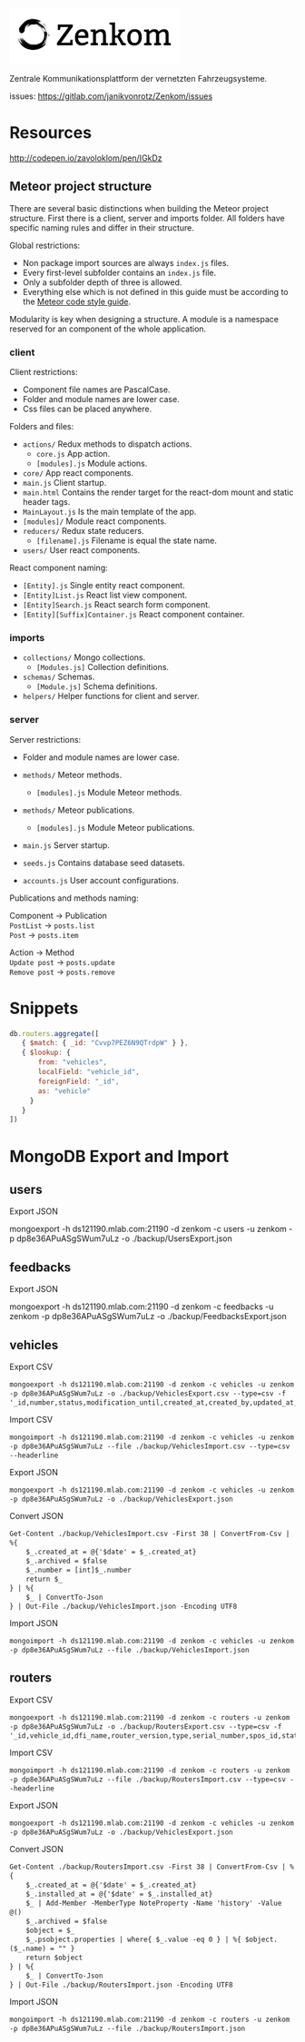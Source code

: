 ![Zenkom](public/logo2.png)

Zentrale Kommunikationsplattform der vernetzten Fahrzeugsysteme.

issues: https://gitlab.com/janikvonrotz/Zenkom/issues

# Resources

http://codepen.io/zavoloklom/pen/IGkDz

## Meteor project structure

There are several basic distinctions when building the Meteor project structure. First there is a client, server and imports folder. All folders have specific naming rules and differ in their structure.

Global restrictions:

* Non package import sources are always `index.js` files.
* Every first-level subfolder contains an `index.js` file.
* Only a subfolder depth of three is allowed.
* Everything else which is not defined in this guide must be according to the [Meteor code style guide]( https://guide.meteor.com/code-style.html).

Modularity is key when designing a structure. A module is a namespace reserved for an component of the whole application.

### client

Client restrictions:

* Component file names are PascalCase.
* Folder and module names are lower case.
* Css files can be placed anywhere.

Folders and files:

* `actions/` Redux methods to dispatch actions.
  * `core.js` App action.
  * `[modules].js` Module actions.
* `core/` App react components.
* `main.js` Client startup.
* `main.html` Contains the render target for the react-dom mount and static header tags.
* `MainLayout.js` Is the main template of the app.
* `[modules]/` Module react components.
* `reducers/` Redux state reducers.
  * `[filename].js` Filename is equal the state name.
* `users/` User react components.

React component naming:

* `[Entity].js` Single entity react component.
* `[Entity]List.js` React list view component.
* `[Entity]Search.js` React search form component.
* `[Entity][Suffix]Container.js` React component container.

### imports

* `collections/` Mongo collections.
  * `[Modules.js]` Collection definitions.
* `schemas/` Schemas.
  * `[Module.js]` Schema definitions.
* `helpers/` Helper functions for client and server.

### server

Server restrictions:

* Folder and module names are lower case.

* `methods/` Meteor methods.
  * `[modules].js` Module Meteor methods.
* `methods/` Meteor publications.
  * `[modules].js` Module Meteor publications.
* `main.js` Server startup.
* `seeds.js` Contains database seed datasets.
* `accounts.js` User account configurations.

Publications and methods naming:

Component -> Publication  
`PostList` -> `posts.list`  
`Post` -> `posts.item`  

Action -> Method  
`Update post` -> `posts.update`  
`Remove post` -> `posts.remove`

# Snippets

```js
db.routers.aggregate([
   { $match: { _id: "Cvvp7PEZ6N9QTrdpW" } },
   { $lookup: {
       from: "vehicles",
       localField: "vehicle_id",
       foreignField: "_id",
       as: "vehicle"
     }
   }
])
```

# MongoDB Export and Import

## users

Export JSON

  mongoexport -h ds121190.mlab.com:21190 -d zenkom -c users -u zenkom -p dp8e36APuASgSWum7uLz -o ./backup/UsersExport.json

## feedbacks

Export JSON

  mongoexport -h ds121190.mlab.com:21190 -d zenkom -c feedbacks -u zenkom -p dp8e36APuASgSWum7uLz -o ./backup/FeedbacksExport.json

## vehicles

Export CSV

    mongoexport -h ds121190.mlab.com:21190 -d zenkom -c vehicles -u zenkom -p dp8e36APuASgSWum7uLz -o ./backup/VehiclesExport.csv --type=csv -f '_id,number,status,modification_until,created_at,created_by,updated_at,updated_by'

Import CSV

    mongoimport -h ds121190.mlab.com:21190 -d zenkom -c vehicles -u zenkom -p dp8e36APuASgSWum7uLz --file ./backup/VehiclesImport.csv --type=csv --headerline

Export JSON

    mongoexport -h ds121190.mlab.com:21190 -d zenkom -c vehicles -u zenkom -p dp8e36APuASgSWum7uLz -o ./backup/VehiclesExport.json

Convert JSON

    Get-Content ./backup/VehiclesImport.csv -First 38 | ConvertFrom-Csv | %{
        $_.created_at = @{'$date' = $_.created_at}
        $_.archived = $false
        $_.number = [int]$_.number
        return $_
    } | %{
        $_ | ConvertTo-Json
    } | Out-File ./backup/VehiclesImport.json -Encoding UTF8

Import JSON

    mongoimport -h ds121190.mlab.com:21190 -d zenkom -c vehicles -u zenkom -p dp8e36APuASgSWum7uLz --file ./backup/VehiclesImport.json

## routers

Export CSV

    mongoexport -h ds121190.mlab.com:21190 -d zenkom -c routers -u zenkom -p dp8e36APuASgSWum7uLz -o ./backup/RoutersExport.csv --type=csv -f '_id,vehicle_id,dfi_name,router_version,type,serial_number,spos_id,status,ip_router,ip_cashbox,sim1,sim2,sim_itt,phone1,phone2,phone_itt,profile,notes,transport_company,installed_at,created_at,created_by,updated_at,updated_by,archived'

Import CSV

    mongoimport -h ds121190.mlab.com:21190 -d zenkom -c routers -u zenkom -p dp8e36APuASgSWum7uLz --file ./backup/RoutersImport.csv --type=csv --headerline

Export JSON

    mongoexport -h ds121190.mlab.com:21190 -d zenkom -c vehicles -u zenkom -p dp8e36APuASgSWum7uLz -o ./backup/VehiclesExport.json

Convert JSON

    Get-Content ./backup/RoutersImport.csv -First 38 | ConvertFrom-Csv | %{
        $_.created_at = @{'$date' = $_.created_at}
        $_.installed_at = @{'$date' = $_.installed_at}
        $_ | Add-Member -MemberType NoteProperty -Name 'history' -Value @()   
        $_.archived = $false
        $object = $_
        $_.psobject.properties | where{ $_.value -eq 0 } | %{ $object.($_.name) = "" }
        return $object
    } | %{
        $_ | ConvertTo-Json
    } | Out-File ./backup/RoutersImport.json -Encoding UTF8

Import JSON

    mongoimport -h ds121190.mlab.com:21190 -d zenkom -c routers -u zenkom -p dp8e36APuASgSWum7uLz --file ./backup/RoutersImport.json
